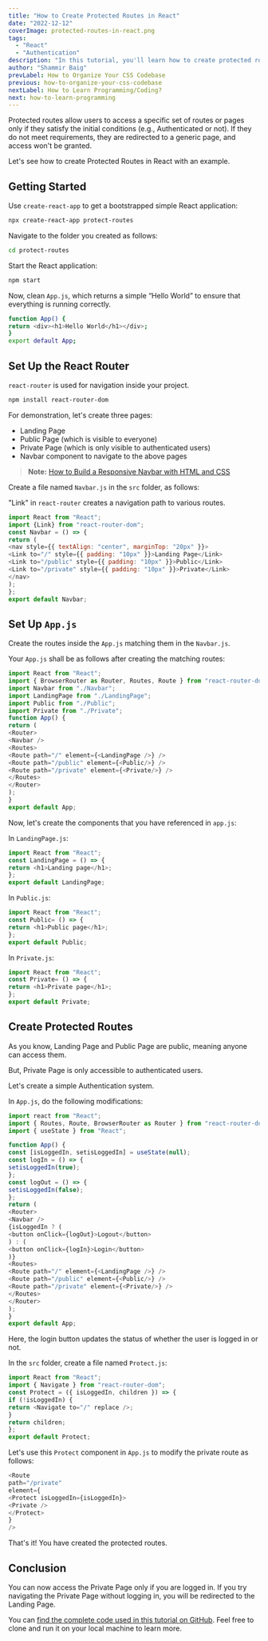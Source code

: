 ```yaml
---
title: "How to Create Protected Routes in React"
date: "2022-12-12"
coverImage: protected-routes-in-react.png
tags:
  - "React"
  - "Authentication"
description: "In this tutorial, you'll learn how to create protected routes in React only to allow access to authenticated users for private paths and pages."
author: "Shammir Baig"
prevLabel: How to Organize Your CSS Codebase
previous: how-to-organize-your-css-codebase
nextLabel: How to Learn Programming/Coding?
next: how-to-learn-programming
---
```


Protected routes allow users to access a specific set of routes or pages only if they satisfy the initial conditions (e.g., Authenticated or not). If they do not meet requirements, they are redirected to a generic page, and access won't be granted.

Let's see how to create Protected Routes in React with an example.

## Getting Started

Use `create-react-app` to get a bootstrapped simple React application:

```sh
npx create-react-app protect-routes
```

Navigate to the folder you created as follows:
 
```sh
cd protect-routes
```

Start the React application:

```sh
npm start
```

Now, clean `App.js`, which returns a simple “Hello World” to ensure that everything is running correctly.

```sh
function App() {
return <div><h1>Hello World</h1></div>;
}
export default App;
```

## Set Up the React Router

`react-router` is used for navigation inside your project.

```sh
npm install react-router-dom
```

For demonstration, let's create three pages:

- Landing Page 
- Public Page (which is visible to everyone)
- Private Page (which is only visible to authenticated users)
- Navbar component to navigate to the above pages

> **Note:** [How to Build a Responsive Navbar with HTML and CSS](https://compile7.org/decompile/responsive-navbar-with-html-and-css/)

Create a file named `Navbar.js` in the `src` folder, as follows:

"Link" in `react-router` creates a navigation path to various routes.

```js
import React from "React";
import {Link} from "react-router-dom";
const Navbar = () => {
return (
<nav style={{ textAlign: "center", marginTop: "20px" }}>
<Link to="/" style={{ padding: "10px" }}>Landing Page</Link>
<Link to="/public" style={{ padding: "10px" }}>Public</Link>
<Link to="/private" style={{ padding: "10px" }}>Private</Link>
</nav>
);
};
export default Navbar;
```

## Set Up `App.js`

Create the routes inside the `App.js` matching them in the `Navbar.js`.

Your `App.js` shall be as follows after creating the matching routes:

```js
import React from "React";
import { BrowserRouter as Router, Routes, Route } from "react-router-dom";
import Navbar from "./Navbar";
import LandingPage from "./LandingPage";
import Public from "./Public";
import Private from "./Private";
function App() {
return (
<Router>
<Navbar />
<Routes>
<Route path="/" element={<LandingPage />} />
<Route path="/public" element={<Public/>} />
<Route path="/private" element={<Private/>} />
</Routes>
</Router>
);
}
export default App;
```

Now, let's create the components that you have referenced in `app.js`:

In `LandingPage.js`:

```js
import React from "React";
const LandingPage = () => {
return <h1>Landing page</h1>;
};
export default LandingPage;
```

In `Public.js`:

```js
import React from "React";
const Public= () => {
return <h1>Public page</h1>;
};
export default Public;
```

In `Private.js`:

```js
import React from "React";
const Private= () => {
return <h1>Private page</h1>;
};
export default Private;
```

## Create Protected Routes

As you know, Landing Page and Public Page are public, meaning anyone can access them.

But, Private Page is only accessible to authenticated users.

Let's create a simple Authentication system.

In `App.js`, do the following modifications:

```js
import react from "React";
import { Routes, Route, BrowserRouter as Router } from "react-router-dom";
import { useState } from "React";

function App() {
const [isLoggedIn, setisLoggedIn] = useState(null);
const logIn = () => {
setisLoggedIn(true);
};
const logOut = () => {
setisLoggedIn(false);
};
return (
<Router>
<Navbar />
{isLoggedIn ? (
<button onClick={logOut}>Logout</button>
) : (
<button onClick={logIn}>Login</button>
)}
<Routes>
<Route path="/" element={<LandingPage />} />
<Route path="/public" element={<Public/>} />
<Route path="/private" element={<Private/>} />
</Routes>
</Router>
);
}
export default App;
```

Here, the login button updates the status of whether the user is logged in or not.

In the `src` folder, create a file named `Protect.js`:

```js
import React from "React";
import { Navigate } from "react-router-dom";
const Protect = ({ isLoggedIn, children }) => {
if (!isLoggedIn) {
return <Navigate to="/" replace />;
}
return children;
};
export default Protect;
```

Let's use this `Protect` component in `App.js` to modify the private route as follows:

```js
<Route
path="/private"
element={
<Protect isLoggedIn={isLoggedIn}>
<Private />
</Protect>
}
/>
```

That's it! You have created the protected routes. 

## Conclusion
You can now access the Private Page only if you are logged in. If you try navigating the Private Page without logging in, you will be redirected to the Landing Page.

You can [find the complete code used in this tutorial on GitHub](https://github.com/Compile7/compile7-blog-samples/tree/main/how-to-create-protected-routes). Feel free to clone and run it on your local machine to learn more.
